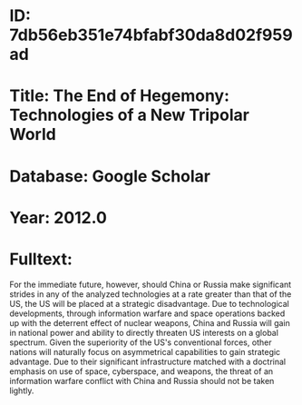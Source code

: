 # ID: 7db56eb351e74bfabf30da8d02f959ad
# Title: The End of Hegemony: Technologies of a New Tripolar World
# Database: Google Scholar
# Year: 2012.0
# Fulltext:
For the immediate future, however, should China or Russia make significant strides in any of the analyzed technologies at a rate greater than that of the US, the US will be placed at a strategic disadvantage.
Due to technological developments, through information warfare and space operations backed up with the deterrent effect of nuclear weapons, China and Russia will gain in national power and ability to directly threaten US interests on a global spectrum.
Given the superiority of the US's conventional forces, other nations will naturally focus on asymmetrical capabilities to gain strategic advantage.
Due to their significant infrastructure matched with a doctrinal emphasis on use of space, cyberspace, and weapons, the threat of an information warfare conflict with China and Russia should not be taken lightly.